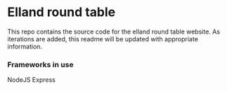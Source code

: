 # Elland round table

This repo contains the source code for the elland round table website. As iterations are added, this readme will be updated with appropriate information.

### Frameworks in use
NodeJS
Express
